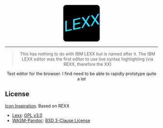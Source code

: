 <div align="center">
<img src="./public/icon.svg" height="120px" width="120px" />
<hr/>

> This has nothing to do with IBM LEXX but is named after it. The IBM LEXX editor was the first editor to use live syntax highlighting (via REXX, therefore the XX)

Text editor for the browser. I find need to be able to rapidly prototype quite a lot
</div>

## License
[Icon Inspiration](https://iamamainframer.blogspot.com/2021/01/writing-rexx-exec-to-create-valid-luhn.html). Based on REXX

- [Lexx](.): [GPL v3.0](./LICENSE)
- [WASM-Pandoc](https://github.com/y-taka-23/wasm-pandoc): [BSD 3-Clause License](https://github.com/y-taka-23/wasm-pandoc/blob/main/LICENSE)
